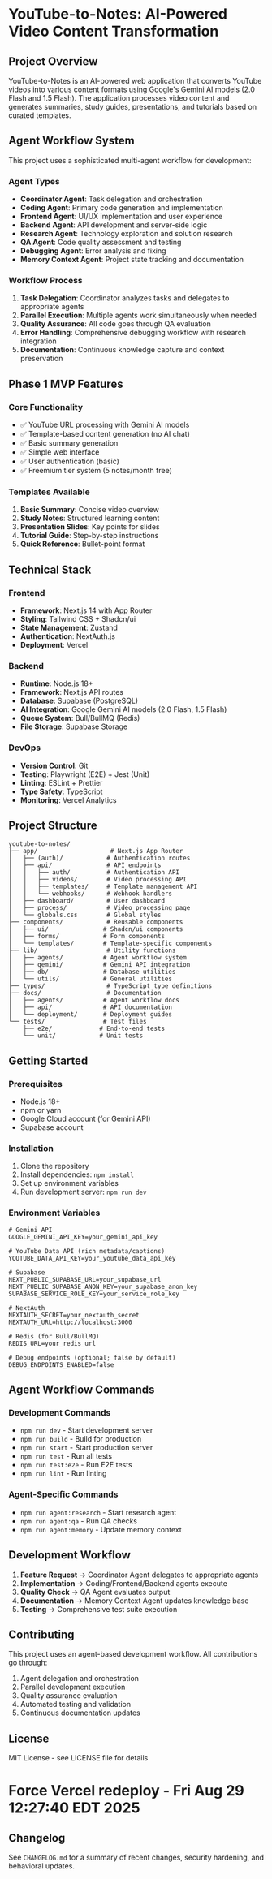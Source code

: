 # YouTube-to-Notes: AI-Powered Video Content Transformation

## Project Overview

YouTube-to-Notes is an AI-powered web application that converts YouTube videos into various content formats using Google's Gemini AI models (2.0 Flash and 1.5 Flash). The application processes video content and generates summaries, study guides, presentations, and tutorials based on curated templates.

## Agent Workflow System

This project uses a sophisticated multi-agent workflow for development:

### Agent Types
- **Coordinator Agent**: Task delegation and orchestration
- **Coding Agent**: Primary code generation and implementation
- **Frontend Agent**: UI/UX implementation and user experience
- **Backend Agent**: API development and server-side logic
- **Research Agent**: Technology exploration and solution research
- **QA Agent**: Code quality assessment and testing
- **Debugging Agent**: Error analysis and fixing
- **Memory Context Agent**: Project state tracking and documentation

### Workflow Process
1. **Task Delegation**: Coordinator analyzes tasks and delegates to appropriate agents
2. **Parallel Execution**: Multiple agents work simultaneously when needed
3. **Quality Assurance**: All code goes through QA evaluation
4. **Error Handling**: Comprehensive debugging workflow with research integration
5. **Documentation**: Continuous knowledge capture and context preservation

## Phase 1 MVP Features

### Core Functionality
- ✅ YouTube URL processing with Gemini AI models
- ✅ Template-based content generation (no AI chat)
- ✅ Basic summary generation
- ✅ Simple web interface
- ✅ User authentication (basic)
- ✅ Freemium tier system (5 notes/month free)

### Templates Available
1. **Basic Summary**: Concise video overview
2. **Study Notes**: Structured learning content
3. **Presentation Slides**: Key points for slides
4. **Tutorial Guide**: Step-by-step instructions
5. **Quick Reference**: Bullet-point format

## Technical Stack

### Frontend
- **Framework**: Next.js 14 with App Router
- **Styling**: Tailwind CSS + Shadcn/ui
- **State Management**: Zustand
- **Authentication**: NextAuth.js
- **Deployment**: Vercel

### Backend
- **Runtime**: Node.js 18+
- **Framework**: Next.js API routes
- **Database**: Supabase (PostgreSQL)
- **AI Integration**: Google Gemini AI models (2.0 Flash, 1.5 Flash)
- **Queue System**: Bull/BullMQ (Redis)
- **File Storage**: Supabase Storage

### DevOps
- **Version Control**: Git
- **Testing**: Playwright (E2E) + Jest (Unit)
- **Linting**: ESLint + Prettier
- **Type Safety**: TypeScript
- **Monitoring**: Vercel Analytics

## Project Structure

```
youtube-to-notes/
├── app/                    # Next.js App Router
│   ├── (auth)/            # Authentication routes
│   ├── api/               # API endpoints
│   │   ├── auth/          # Authentication API
│   │   ├── videos/        # Video processing API
│   │   ├── templates/     # Template management API
│   │   └── webhooks/      # Webhook handlers
│   ├── dashboard/         # User dashboard
│   ├── process/           # Video processing page
│   └── globals.css        # Global styles
├── components/            # Reusable components
│   ├── ui/               # Shadcn/ui components
│   ├── forms/            # Form components
│   └── templates/        # Template-specific components
├── lib/                   # Utility functions
│   ├── agents/           # Agent workflow system
│   ├── gemini/           # Gemini API integration
│   ├── db/               # Database utilities
│   └── utils/            # General utilities
├── types/                 # TypeScript type definitions
├── docs/                  # Documentation
│   ├── agents/           # Agent workflow docs
│   ├── api/              # API documentation
│   └── deployment/       # Deployment guides
└── tests/                # Test files
    ├── e2e/             # End-to-end tests
    └── unit/            # Unit tests
```

## Getting Started

### Prerequisites
- Node.js 18+
- npm or yarn
- Google Cloud account (for Gemini API)
- Supabase account

### Installation
1. Clone the repository
2. Install dependencies: `npm install`
3. Set up environment variables
4. Run development server: `npm run dev`

### Environment Variables
```env
# Gemini API
GOOGLE_GEMINI_API_KEY=your_gemini_api_key

# YouTube Data API (rich metadata/captions)
YOUTUBE_DATA_API_KEY=your_youtube_data_api_key

# Supabase
NEXT_PUBLIC_SUPABASE_URL=your_supabase_url
NEXT_PUBLIC_SUPABASE_ANON_KEY=your_supabase_anon_key
SUPABASE_SERVICE_ROLE_KEY=your_service_role_key

# NextAuth
NEXTAUTH_SECRET=your_nextauth_secret
NEXTAUTH_URL=http://localhost:3000

# Redis (for Bull/BullMQ)
REDIS_URL=your_redis_url

# Debug endpoints (optional; false by default)
DEBUG_ENDPOINTS_ENABLED=false
```

## Agent Workflow Commands

### Development Commands
- `npm run dev` - Start development server
- `npm run build` - Build for production
- `npm run start` - Start production server
- `npm run test` - Run all tests
- `npm run test:e2e` - Run E2E tests
- `npm run lint` - Run linting

### Agent-Specific Commands
- `npm run agent:research` - Start research agent
- `npm run agent:qa` - Run QA checks
- `npm run agent:memory` - Update memory context

## Development Workflow

1. **Feature Request** → Coordinator Agent delegates to appropriate agents
2. **Implementation** → Coding/Frontend/Backend agents execute
3. **Quality Check** → QA Agent evaluates output
4. **Documentation** → Memory Context Agent updates knowledge base
5. **Testing** → Comprehensive test suite execution

## Contributing

This project uses an agent-based development workflow. All contributions go through:
1. Agent delegation and orchestration
2. Parallel development execution
3. Quality assurance evaluation
4. Automated testing and validation
5. Continuous documentation updates

## License

MIT License - see LICENSE file for details
# Force Vercel redeploy - Fri Aug 29 12:27:40 EDT 2025

## Changelog

See `CHANGELOG.md` for a summary of recent changes, security hardening, and behavioral updates.
